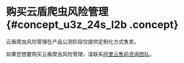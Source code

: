 # 购买云盾爬虫风险管理 {#concept_u3z_24s_l2b .concept}

云盾爬虫风险管理在产品公测阶段仅提供定制化方式售卖。

如果您想要购买云盾爬虫风险管理，请联系[阿里云售前咨询团队](https://www.aliyun.com/support/95187)。

